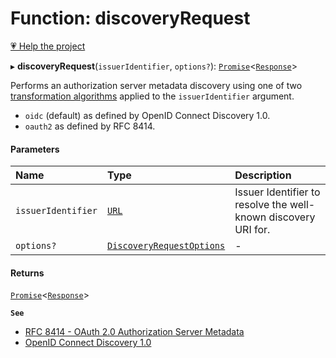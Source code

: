 # Function: discoveryRequest

[💗 Help the project](https://github.com/sponsors/panva)

▸ **discoveryRequest**(`issuerIdentifier`, `options?`): [`Promise`]( https://developer.mozilla.org/en-US/docs/Web/JavaScript/Reference/Global_Objects/Promise )\<[`Response`]( https://developer.mozilla.org/en-US/docs/Web/API/Response )\>

Performs an authorization server metadata discovery using one of two
[transformation algorithms](../interfaces/DiscoveryRequestOptions.md#algorithm) applied to the
`issuerIdentifier` argument.

- `oidc` (default) as defined by OpenID Connect Discovery 1.0.
- `oauth2` as defined by RFC 8414.

#### Parameters

| Name | Type | Description |
| :------ | :------ | :------ |
| `issuerIdentifier` | [`URL`]( https://developer.mozilla.org/en-US/docs/Web/API/URL ) | Issuer Identifier to resolve the well-known discovery URI for. |
| `options?` | [`DiscoveryRequestOptions`](../interfaces/DiscoveryRequestOptions.md) | - |

#### Returns

[`Promise`]( https://developer.mozilla.org/en-US/docs/Web/JavaScript/Reference/Global_Objects/Promise )\<[`Response`]( https://developer.mozilla.org/en-US/docs/Web/API/Response )\>

**`See`**

 - [RFC 8414 - OAuth 2.0 Authorization Server Metadata](https://www.rfc-editor.org/rfc/rfc8414.html#section-3)
 - [OpenID Connect Discovery 1.0](https://openid.net/specs/openid-connect-discovery-1_0.html#ProviderConfig)
